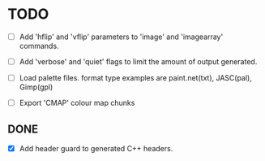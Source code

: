 TODO
====

- [ ] Add 'hflip' and 'vflip' parameters to 'image' and 'imagearray' commands.
- [ ] Add 'verbose' and 'quiet' flags to limit the amount of output generated.
- [ ] Load palette files. format type examples are paint.net(txt), JASC(pal), Gimp(gpl)
- [ ] Export 'CMAP' colour map chunks


DONE
----

- [x] Add header guard to generated C++ headers.


